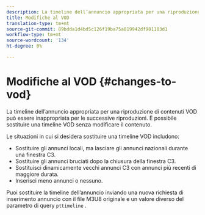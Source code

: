 ```yaml
---
description: La timeline dell’annuncio appropriata per una riproduzione di contenuti VOD può essere inappropriata per le successive riproduzioni. È possibile sostituire una timeline VOD senza modificare il contenuto.
title: Modifiche al VOD
translation-type: tm+mt
source-git-commit: 89bdda1d4bd5c126f19ba75a819942df901183d1
workflow-type: tm+mt
source-wordcount: '134'
ht-degree: 0%

---
```



# Modifiche al VOD {#changes-to-vod}

La timeline dell’annuncio appropriata per una riproduzione di contenuti VOD può essere inappropriata per le successive riproduzioni. È possibile sostituire una timeline VOD senza modificare il contenuto.

Le situazioni in cui si desidera sostituire una timeline VOD includono:

* Sostituire gli annunci locali, ma lasciare gli annunci nazionali durante una finestra C3.
* Sostituire gli annunci bruciati dopo la chiusura della finestra C3.
* Sostituisci dinamicamente vecchi annunci C3 con annunci più recenti di maggiore durata.
* Inserisci meno annunci o nessuno.

Puoi sostituire la timeline dell’annuncio inviando una nuova richiesta di inserimento annuncio con il file M3U8 originale e un valore diverso del parametro di query `pttimeline` .